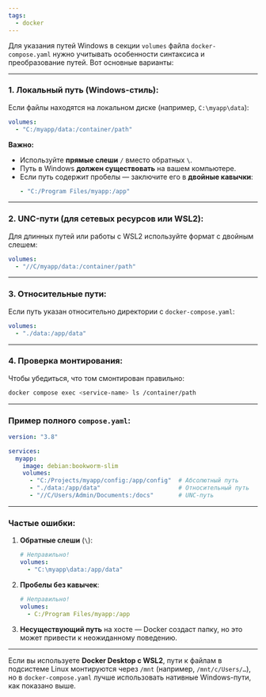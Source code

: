 ```yaml
---
tags:
  - docker
---
```

Для указания путей Windows в секции `volumes` файла `docker-compose.yaml` нужно учитывать особенности синтаксиса и преобразование путей. Вот основные варианты:

---

### 1. **Локальный путь (Windows-стиль):**
Если файлы находятся на локальном диске (например, `C:\myapp\data`):
```yaml
volumes:
  - "C:/myapp/data:/container/path"
```
**Важно:**
- Используйте **прямые слеши** `/` вместо обратных `\`.
- Путь в Windows **должен существовать** на вашем компьютере.
- Если путь содержит пробелы — заключите его в **двойные кавычки**:
  ```yaml
  - "C:/Program Files/myapp:/app"
  ```

---

### 2. **UNC-пути (для сетевых ресурсов или WSL2):**
Для длинных путей или работы с WSL2 используйте формат с двойным слешем:
```yaml
volumes:
  - "//C/myapp/data:/container/path"
```

---

### 3. **Относительные пути:**
Если путь указан относительно директории с `docker-compose.yaml`:
```yaml
volumes:
  - "./data:/app/data"
```

---

### 4. **Проверка монтирования:**
Чтобы убедиться, что том смонтирован правильно:
```bash
docker compose exec <service-name> ls /container/path
```

---

### Пример полного `compose.yaml`:
```yaml
version: "3.8"

services:
  myapp:
    image: debian:bookworm-slim
    volumes:
      - "C:/Projects/myapp/config:/app/config"  # Абсолютный путь
      - "./data:/app/data"                      # Относительный путь
      - "//C/Users/Admin/Documents:/docs"       # UNC-путь
```

---

### Частые ошибки:
1. **Обратные слеши** (`\`):
   ```yaml
   # Неправильно!
   volumes:
     - "C:\myapp\data:/app/data"
   ```

2. **Пробелы без кавычек**:
   ```yaml
   # Неправильно!
   volumes:
     - C:/Program Files/myapp:/app
   ```

3. **Несуществующий путь** на хосте — Docker создаст папку, но это может привести к неожиданному поведению.

---

Если вы используете **Docker Desktop с WSL2**, пути к файлам в подсистеме Linux монтируются через `/mnt` (например, `/mnt/c/Users/…`), но в `docker-compose.yaml` лучше использовать нативные Windows-пути, как показано выше.